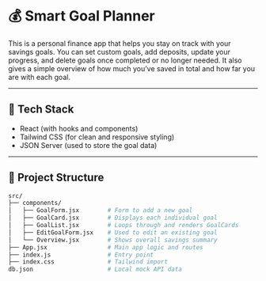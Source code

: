 # 💰 Smart Goal Planner

This is a personal finance app that helps you stay on track with your savings goals. You can set custom goals, add deposits, update your progress, and delete goals once completed or no longer needed. It also gives a simple overview of how much you’ve saved in total and how far you are with each goal.

---

## 🔧 Tech Stack

- React (with hooks and components)
- Tailwind CSS (for clean and responsive styling)
- JSON Server (used to store the goal data)

---

## 📁 Project Structure

```bash
src/
├── components/
│   ├── GoalForm.jsx        # Form to add a new goal
│   ├── GoalCard.jsx        # Displays each individual goal
│   ├── GoalList.jsx        # Loops through and renders GoalCards
│   ├── EditGoalForm.jsx    # Used to edit an existing goal
│   └── Overview.jsx        # Shows overall savings summary
├── App.jsx                 # Main app logic and routes
├── index.js                # Entry point
├── index.css               # Tailwind import
db.json                     # Local mock API data
